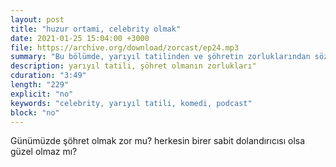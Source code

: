 ```yaml
---
layout: post
title: "huzur ortami, celebrity olmak"
date: 2021-01-25 15:04:00 +3000
file: https://archive.org/download/zorcast/ep24.mp3
summary: "Bu bölümde, yarıyıl tatilinden ve şöhretin zorluklarından söz ediyoruz"
description: yarıyıl tatili, şöhret olmanın zorlukları"
cduration: "3:49" 
length: "229"
explicit: "no" 
keywords: "celebrity, yarıyıl tatili, komedi, podcast"
block: "no" 
---
```




Günümüzde şöhret olmak zor mu? herkesin birer sabit dolandırıcısı olsa güzel olmaz mı?